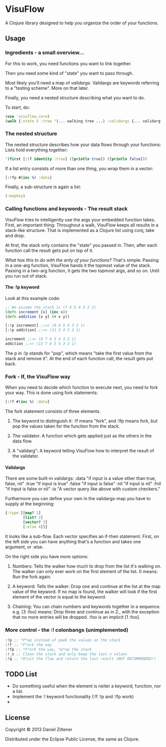 # VisuFlow

A Clojure library designed to help you organize the order of your functions.

## Usage

### Ingredients - a small overview...
For this to work, you need functions you want to link together.

Then you need some kind of "state" you want to pass through.

Most likely you'll need a map of *validargs*.
Validargs are keywords referring to a "testing scheme". More on that later.

Finally, you need a nested structure describing what you want to do.

To start, do:
```clojure
(use 'visuflow.core)
(walk {:state 5 :tree '(... walking tree ...) :validargs {... validarg map ...})
```

### The nested structure
The nested structure describes how your data flows through your functions:
Lists hold everything together:
```clojure
'(first [:!f identity :true] ([println true]) ([println false]))
```
If a list entry consists of more than one thing, you wrap them in a vector:
```clojure
[:!fp #(inc %) :data]
```
Finally, a sub-structure is again a list:
```clojure
(:mapkey)
```

### Calling functions and keywords - The result stack
VisuFlow tries to intelligently use the args your embedded function takes.
First, an important thing: Throughout a walk, VisuFlow keeps all results in a stack-like structure.
That is implemented as a Clojure list using conj, take and drop.

At first, the stack only contains the "state" you passed in. Then, after each function call
the result gets put on top of it.

*What has this to do with the arity of your functions?*
That's simple: Passing in a one-arg function, VisuFlow hands it the topmost value of the stack.
Passing in a two-arg function, it gets the two topmost args, and so on. Until you run out of stack.

#### The :!p keyword
Look at this example code:
```clojure
;; We assume the stack is (7 6 5 4 3 2 1)
(defn increment [x] (inc x))
(defn addition [x y] (+ x y))

[:!p increment] ;;=> (8 6 5 4 3 2 1)
[:!p addition] ;;=> (13 5 4 3 2 1)

increment ;;=> (8 7 6 5 4 3 2 1)
addition ;;=> (13 7 6 5 4 3 2 1)
```
The p in :!p stands for "pop", which means "take the first value from the stack and remove it".
At the end of each function call, the result gets put back.

### Fork - If, the VisuFlow way
When you need to decide which function to execute next, you need to fork your way.
This is done using fork statements:
```clojure
[:!f #(inc %) :data]
```
The fork statement consists of three elements.
1. The keyword to distinguish it: :!f means "fork", and :!fp means fork, but pop the values taken for the function from the stack.

2. The validator: A function which gets applied just as the others in the data flow.

3. A "validarg": A keyword telling VisuFlow how to interpret the result of the validator.

#### Validargs
There are some built-in validargs:
:data "if input is a value other than true, false, nil"
:true "if input is true"
:false "if input is false"
:nil "if input is nil"
:fnil "if input is false or nil"
:is "A vector query like above with custom checkers."	

Furthermore you can define your own in the validargs-map you have to supply at the beginning:
```clojure
{:type [[map? 1]
        [list? 2]
	    [vector? 3]
	    [:else 4]]}
```
It looks like a sub-flow. Each vector specifies an if-then statement.
First, on the left side you can have anything that's a function and takes one argument,
or :else.

On the right side you have more options:
1. Numbers: Tells the walker how much to drop from the list it's walking on. The walker can only ever work on the first element of the list. 0 means: Run the fork again.

2. A keyword: Tells the walker: Drop one and continue at the list at the map value of the keyword.
If no map is found, the walker will look if the first element of the vector is equal to the keyword.

3. Chaining: You can chain numbers and keywords together in a sequence.
e.g. [3 :foo] means: Drop three and continue as in 2., with the exception that no more entries will be dropped. :foo is an implicit [1 :foo].

### More control - the :! colonbangs (unimplemented)
```clojure
:!p ;; *P*op instead of peek the values on the stack
:!f ;; *F*ork the way
:!fp ;; *F*ork the way, *p*op the stack
:!_n ;; Clean the stack and only keep the last n values
:!q ;; *Q*uit the flow and return the last result (NOT RECOMMENDED!)
```

## TODO List
* Do something useful when the element is neiter a keyword, function, nor a list.
* Implement the :! keyword functionality (:!f :!p and :!fp work)
* <Something I forgot belongs here>

## License

Copyright © 2013 Daniel Ziltener

Distributed under the Eclipse Public License, the same as Clojure.
